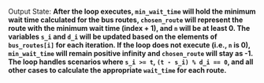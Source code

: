 Output State: **After the loop executes, `min_wait_time` will hold the minimum wait time calculated for the bus routes, `chosen_route` will represent the route with the minimum wait time (index + 1), and `n` will be at least 0. The variables `s_i` and `d_i` will be updated based on the elements of `bus_routes[i]` for each iteration. If the loop does not execute (i.e., `n` is 0), `min_wait_time` will remain positive infinity and `chosen_route` will stay as -1. The loop handles scenarios where `s_i >= t`, `(t - s_i) % d_i == 0`, and all other cases to calculate the appropriate `wait_time` for each route.**